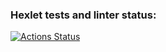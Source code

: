 ### Hexlet tests and linter status:
[![Actions Status](https://github.com/Svetlana2112/qa-engineer-project-84/workflows/hexlet-check/badge.svg)](https://github.com/Svetlana2112/qa-engineer-project-84/actions)